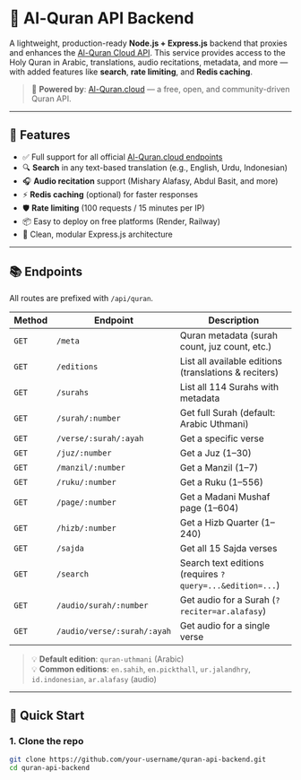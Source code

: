 # 🌙 Al-Quran API Backend

A lightweight, production-ready **Node.js + Express.js** backend that proxies and enhances the [Al-Quran Cloud API](https://alquran.cloud/api). This service provides access to the Holy Quran in Arabic, translations, audio recitations, metadata, and more — with added features like **search**, **rate limiting**, and **Redis caching**.

> 📖 **Powered by**: [Al-Quran.cloud](https://alquran.cloud) — a free, open, and community-driven Quran API.

---

## 🌟 Features

- ✅ Full support for all official [Al-Quran.cloud endpoints](https://alquran.cloud/api)
- 🔍 **Search** in any text-based translation (e.g., English, Urdu, Indonesian)
- 🎧 **Audio recitation** support (Mishary Alafasy, Abdul Basit, and more)
- ⚡ **Redis caching** (optional) for faster responses
- 🛡️ **Rate limiting** (100 requests / 15 minutes per IP)
- 📦 Easy to deploy on free platforms (Render, Railway)
- 🧼 Clean, modular Express.js architecture

---

## 📚 Endpoints

All routes are prefixed with `/api/quran`.

| Method | Endpoint                    | Description                                              |
| ------ | --------------------------- | -------------------------------------------------------- |
| `GET`  | `/meta`                     | Quran metadata (surah count, juz count, etc.)            |
| `GET`  | `/editions`                 | List all available editions (translations & reciters)    |
| `GET`  | `/surahs`                   | List all 114 Surahs with metadata                        |
| `GET`  | `/surah/:number`            | Get full Surah (default: Arabic Uthmani)                 |
| `GET`  | `/verse/:surah/:ayah`       | Get a specific verse                                     |
| `GET`  | `/juz/:number`              | Get a Juz (1–30)                                         |
| `GET`  | `/manzil/:number`           | Get a Manzil (1–7)                                       |
| `GET`  | `/ruku/:number`             | Get a Ruku (1–556)                                       |
| `GET`  | `/page/:number`             | Get a Madani Mushaf page (1–604)                         |
| `GET`  | `/hizb/:number`             | Get a Hizb Quarter (1–240)                               |
| `GET`  | `/sajda`                    | Get all 15 Sajda verses                                  |
| `GET`  | `/search`                   | Search text editions (requires `?query=...&edition=...`) |
| `GET`  | `/audio/surah/:number`      | Get audio for a Surah (`?reciter=ar.alafasy`)            |
| `GET`  | `/audio/verse/:surah/:ayah` | Get audio for a single verse                             |

> 💡 **Default edition**: `quran-uthmani` (Arabic)  
> 💡 **Common editions**: `en.sahih`, `en.pickthall`, `ur.jalandhry`, `id.indonesian`, `ar.alafasy` (audio)

---

## 🚀 Quick Start

### 1. Clone the repo

```bash
git clone https://github.com/your-username/quran-api-backend.git
cd quran-api-backend
```
